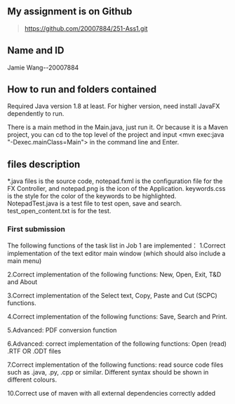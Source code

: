## My assignment is on Github
>https://github.com/20007884/251-Ass1.git

## Name and ID
Jamie Wang--20007884

## How to run and folders contained
Required Java version 1.8 at least.
For higher version, need install JavaFX dependently to run.

There is a main method in the Main.java, 
just run it. Or because it is a Maven project, 
you can cd to the top level of the project and 
input <mvn exec:java "-Dexec.mainClass=Main"> in the 
command line and Enter.

## files description
*.java files is the source code, notepad.fxml is the configuration 
file for the FX Controller, and notepad.png is the 
icon of the Application. keywords.css is the style 
for the color of the keywords to be highlighted.
NotepadTest.java is a test file to test open, save and 
search. test_open_content.txt is for the test.

### First submission
The following functions of the task list in Job 1 are implemented：
1.Correct implementation of the text editor main window (which should also
include a main menu) 

2.Correct implementation of the following functions: New, Open, Exit, T&D
and About

3.Correct implementation of the Select text, Copy, Paste and Cut (SCPC)
functions.

4.Correct implementation of the following functions: Save, Search and Print.

5.Advanced: PDF conversion function 

6.Advanced: correct implementation of the following functions: Open
(read) .RTF OR .ODT files

7.Correct implementation of the following functions: read source code files
such as .java, .py, .cpp or similar. Different syntax should be shown in
different colours.

10.Correct use of maven with all external dependencies correctly added

